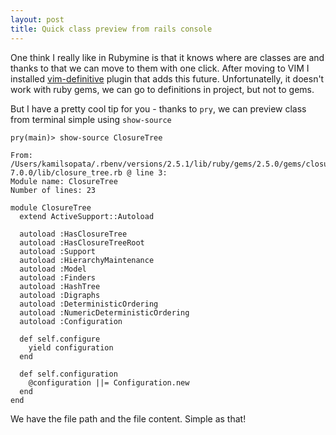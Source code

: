 ```yaml
---
layout: post
title: Quick class preview from rails console
---
```


One think I really like in Rubymine is that it knows where are classes are and thanks to that we can move to them with one click. After moving to VIM I installed [vim-definitive](https://vimawesome.com/plugin/vim-definitive) plugin that adds this future. Unfortunatelly, it doesn't work with ruby gems, we can go to definitions in project, but not to gems. 

But I have a pretty cool tip for you - thanks to `pry`, we can preview class from terminal simple using `show-source`

```
pry(main)> show-source ClosureTree

From: /Users/kamilsopata/.rbenv/versions/2.5.1/lib/ruby/gems/2.5.0/gems/closure_tree-7.0.0/lib/closure_tree.rb @ line 3:
Module name: ClosureTree
Number of lines: 23

module ClosureTree
  extend ActiveSupport::Autoload

  autoload :HasClosureTree
  autoload :HasClosureTreeRoot
  autoload :Support
  autoload :HierarchyMaintenance
  autoload :Model
  autoload :Finders
  autoload :HashTree
  autoload :Digraphs
  autoload :DeterministicOrdering
  autoload :NumericDeterministicOrdering
  autoload :Configuration

  def self.configure
    yield configuration
  end

  def self.configuration
    @configuration ||= Configuration.new
  end
end
```

We have the file path and the file content. Simple as that!
